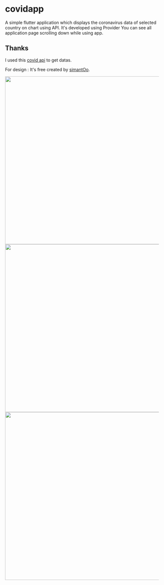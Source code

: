 # covidapp


A simple flutter application which displays the coronavirus data of selected country on chart using API. It's developed using Provider
You can see all application page scrolling down while using app.


## Thanks

I used this [covid api](https://github.com/javieraviles/covidAPI) to get datas.

For design : It's free created by [simantOo](https://dribbble.com/shots/11015463-Covid-19-App-Free). 

 
<img src="https://user-images.githubusercontent.com/22919680/185630231-20f53b7f-bd8c-4d5f-bb35-f6bbc602c975.png"  height="550">
<img src="https://user-images.githubusercontent.com/22919680/185630277-7dcce9b6-bdef-4a24-b1da-1c7e7a8a83e9.png"  height="550">
<img src="https://user-images.githubusercontent.com/22919680/185630311-bc5292d7-da5f-43a2-af33-d277fffd8cef.png"  height="550">






          


